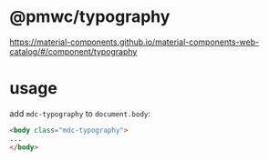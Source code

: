 # @pmwc/typography

https://material-components.github.io/material-components-web-catalog/#/component/typography

# usage

add `mdc-typography` to `document.body`:

```html
<body class="mdc-typography">
...
</body>
```
